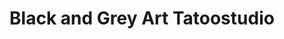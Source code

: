 ---
title: "Black and Grey Art Tatoostudio"
url: /nuernberg/black-and-grey-art-tatoostudio/
shop: Tattoo
---